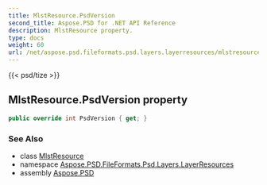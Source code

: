 ```yaml
---
title: MlstResource.PsdVersion
second_title: Aspose.PSD for .NET API Reference
description: MlstResource property. 
type: docs
weight: 60
url: /net/aspose.psd.fileformats.psd.layers.layerresources/mlstresource/psdversion/
---
```

{{< psd/tize >}}
## MlstResource.PsdVersion property

```csharp
public override int PsdVersion { get; }
```

### See Also

* class [MlstResource](../)
* namespace [Aspose.PSD.FileFormats.Psd.Layers.LayerResources](../../mlstresource/)
* assembly [Aspose.PSD](../../../)



